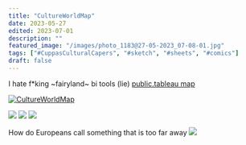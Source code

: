 ```yaml
---
title: "CultureWorldMap"
date: 2023-05-27
edited: 2023-07-01
description: ""
featured_image: "/images/photo_1183@27-05-2023_07-08-01.jpg"
tags: ["#CuppasCulturalCapers", "#sketch", "#sheets", "#comics"]
draft: false
---
```


I hate f*king ~fairyland~ bi tools (lie)
[public.tableau map](https://public.tableau.com/views/CultureWorldMap/Dashboard1)

<div class='tableauPlaceholder' id='viz1687323272643' style='position: relative'><noscript><a href='#'><img alt='CultureWorldMap ' src='https:&#47;&#47;public.tableau.com&#47;static&#47;images&#47;Cu&#47;CultureWorldMap&#47;Dashboard1&#47;1_rss.png' style='border: none' /></a></noscript><object class='tableauViz'  style='display:none;'><param name='host_url' value='https%3A%2F%2Fpublic.tableau.com%2F' /> <param name='embed_code_version' value='3' /> <param name='site_root' value='' /><param name='name' value='CultureWorldMap&#47;Dashboard1' /><param name='tabs' value='no' /><param name='toolbar' value='yes' /><param name='static_image' value='https:&#47;&#47;public.tableau.com&#47;static&#47;images&#47;Cu&#47;CultureWorldMap&#47;Dashboard1&#47;1.png' /> <param name='animate_transition' value='yes' /><param name='display_static_image' value='yes' /><param name='display_spinner' value='yes' /><param name='display_overlay' value='yes' /><param name='display_count' value='yes' /><param name='language' value='en-US' /></object></div>                <script type='text/javascript'>                    var divElement = document.getElementById('viz1687323272643');                    var vizElement = divElement.getElementsByTagName('object')[0];                    if ( divElement.offsetWidth > 800 ) { vizElement.style.width='100%';vizElement.style.height='827px';} else if ( divElement.offsetWidth > 500 ) { vizElement.style.width='1000px';vizElement.style.height='827px';} else { vizElement.style.width='100%';vizElement.style.height='727px';}                     var scriptElement = document.createElement('script');                    scriptElement.src = 'https://public.tableau.com/javascripts/api/viz_v1.js';                    vizElement.parentNode.insertBefore(scriptElement, vizElement);                </script>


![](/images/photo_1183@27-05-2023_07-08-01.jpg)
![](/images/photo_1184@27-05-2023_07-08-01.jpg)
![](/images/photo_1185@27-05-2023_07-08-01.jpg)


How do Europeans call something that is too far away
![](/images/47f0b5eb-0107-465e-a7a4-44dd579424b3.jpeg)